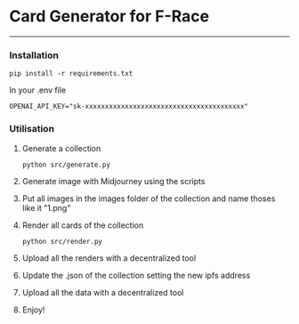 # Card Generator for F-Race

---

### Installation

`pip install -r requirements.txt`

In your .env file

`OPENAI_API_KEY="sk-xxxxxxxxxxxxxxxxxxxxxxxxxxxxxxxxxxxxxxxx"`

### Utilisation

1. Generate a collection

    `python src/generate.py`

2. Generate image with Midjourney using the scripts

3. Put all images in the images folder of the collection and name thoses like it "1.png"

4. Render all cards of the collection

    `python src/render.py`

5. Upload all the renders with a decentralized tool

6. Update the .json of the collection setting the new ipfs address

7. Upload all the data with a decentralized tool

8. Enjoy!